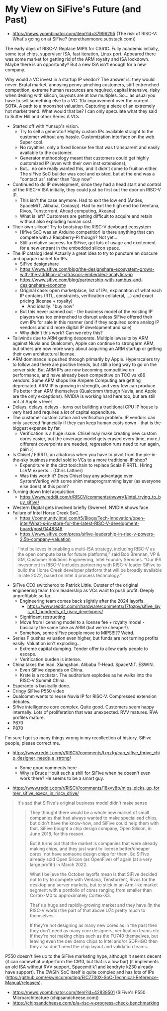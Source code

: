 # My View on SiFive's Future (and Past)

- https://news.ycombinator.com/item?id=37996295 (The risk of RISC-V: What's going on at SiFive? (morethanmoore.substack.com))

The early days of RISC-V. Replace MIPS for CS61C.
Fully academic initially, some test chips, supervisor ISA, fast iteration, Linux port.
Appeared there was some market for getting rid of the ARM royalty and ISA lockdown.
Maybe there is an opportunity? But a new ISA isn't enough for a new company.

Why would a VC invest in a startup IP vendor?
The answer is: they would never.
Brutal market, annoying penny-pinching customers, stiff entrenched competition, extreme human resources are required, capital intensive, risky when dealing with silicon, buyouts are at low multiples.
So... as usual you have to sell something else to a VC. 10x improvement over the current SOTA. A path to a moonshot valuation. Capturing a piece of an extremely hot market trend.
What would that be? I can only speculate what they said to Sutter Hill and other Series A VCs.

- Started off with Yunsup's vision.
  - Try to sell a generator! Highly custom IPs available straight to the customer without any hassle. Customization interface on the web. Super cool.
  - No royalties, only a fixed license fee that was transparent and easily available to the customer.
  - Generator methodology meant that customers could get highly customized IP (even with their own inst extensions),
  - But... no one really wanted this, and it didn't come to fruition either. The siFive SoC builder was cool and existed, but at the end was a "contact us" rather than "buy now"
- Continued to do IP development, since they had a head start and control of the RISC-V ISA initially, they could just be first out the door on RISC-V IP.
  - This isn't the case anymore. Had to exit the low end (Andes, SpaceMiT, Alibaba, Codasip). Had to exit the high end too (Ventana, Rivos, Tenstorrent, Ahead computing, Akeana).
  - What is left? Customers are getting difficult to acquire and retain without also exploding human cost.
- Their own silicon! Try to bootstrap the RISC-V devboard ecosystem
  - Hifive SoC was an Arduino competitior! Is there anything that can compete with a Raspberry-Pi though? Not yet...
  - Still a relative success for SiFive, got lots of usage and excitement for a new entrant in the embedded silicon space.
- The IP catalog idea! Actually a great idea to try to puncture an obscure and opaque market for IPs.
  - SiFive designshare
  - https://www.sifive.com/blog/the-designshare-ecosystem-grows-with-the-addition-of-ultrasocs-embedded-analytics-ip
  - https://www.sifive.com/blog/partnership-with-rambus-and-designshare-economy
  - Original case: open marketplace, list of IPs, explanation of what each IP contains (RTL, constraints, verification collateral, ...) and exact pricing (license + royalty)
    - And ideally: "buy now"
  - But this never panned out - the business model of the existing IP players was too entrenched to disrupt unless SiFive offered their own IPs for sale in this manner (and if they acquired some analog IP vendors and did more digital IP development and sale)
  - Why didn't this work? Can we retry this?
- Tailwinds due to ARM getting desperate. Multiple lawsuits by ARM against Nuvia and Qualcomm, Apple can continue to strongarm ARM, but others are now more wary about acquiring an ARM startup or getting their own architectural license.
- ARM dominance is pushed through primarily by Apple. Hyperscalers try to follow and there are positive trends, but still a long way to go on the server side. But ARM IPs are now becoming competitive on performance, and have already been competitive on TCO vs x86 vendors. Some ARM shops like Ampere Computing are getting deprecated. ARM IP is growing in strength, and very few can produce IPs better than ARM themselves (Qualcomm through Nuvia, and Apple are the only exceptions). NVIDIA is working hard here too, but are still not at Apple's level.
- Delays, delays, delays - turns out building a traditional CPU IP house is very hard and requires a lot of capital expenditure.
- The customer customization and verification problem. IP vendors can only succeed financially if they can keep human costs down - that is the biggest expense by far.
  - Verification is a huge issue. Chisel may make creating new custom cores easier, but the coverage model gets erased every time, more / different coverpoints are needed, regression runs need to run again, pain :(
- Is Chisel / FIRRTL an albatross when you have to pivot from the pie-in-the-sky business model sold to VCs to a more traditional IP shop?
  - Expenditure in the circt toolchain to replace Scala FIRRTL. Hiring LLVM experts... (Chris Lattner)
  - Was this worth it? Does Chisel buy any advantage over SystemVerilog with some shim metaprogramming layer (as everyone else does) at this point?
- Turning down Intel acquisition.
  - https://www.reddit.com/r/RISCV/comments/nwwry1/intel_trying_to_buy_sifive/
- Western Digital gets involved briefly (Swerve). NVIDIA shows face.
- Failure of Intel Horse Creek SoC.
  - https://community.intel.com/t5/Blogs/Tech-Innovation/open-intel/What-s-in-store-for-the-latest-RISC-V-development-board/post/1448348
  - https://www.sifive.com/press/sifive-leadership-in-risc-v-powers-2.5b-company-valuation

> “Intel believes in enabling a multi-ISA strategy, including RISC-V as the open compute base for future platforms,” said Bob Brennan, VP & GM, Customer Solutions Engineering, Intel Foundry Services. “Our IFS investment in RISC-V includes partnering with RISC-V leader SiFive to build the Horse Creek developer platform that will be broadly available in late 2022, based on Intel 4 process technology.”

- SiFive CEO switcheroo to Patrick Little. Outster of the original engineering team from leadership as VCs want to push profit. Deeply unprofitable so far.
  - Engineering team comes back slightly after the 2024 layoffs.
    - https://www.reddit.com/r/hardware/comments/17fpzpv/sifive_lays_off_hundreds_of_riscv_developers/
  - Significant restructing.
  - Move from licensing model to a license fee + royalty model - basically the same take as ARM (but we're cheaper!).
  - Somehow, some siFive people move to MIPS!!!?? Weird.
- Series F pushes valuation even higher, but funds are not turning profits easily. Valuation isn't exploding...
  - Extreme capital dumping. Tender offer to allow early people to escape.
  - Verification burden is intense.
- China takes the lead. Xiangshan. Alibaba T-Head. SpaceMiT. ESWIN.
  - Even SiFive depends on China.
  - Krste is a rockstar. The auditorium explodes as he walks into the RISC-V Summit China.
- Esperanto is basically done.
- Cringy SiFive P550 video
- Qualcomm wants to reuse Nuvia IP for RISC-V. Compressed extension debates.
- Sifive intelligence core complex. Quite good. Customers seem happy internally. Lots of proliferation that was unexpected. RVV matures. RVA profiles mature.
- P670
- P870

I'm sure I got so many things wrong in my recollection of history. SiFive people, please correct me.

- https://www.reddit.com/r/RISCV/comments/txgzfg/can_sifive_thrive_chip_designer_needs_a_strong/
  - Some good comments here
  - Why is Bruce Hoult such a shill for SiFive when he doesn't even work there? He seems to be a smart guy.

- https://www.reddit.com/r/RISCV/comments/18xvy8p/mips_picks_up_former_sifive_execs_in_riscv_drive/

> It's sad that SiFive's original business model didn't make sense
>
> > They thought there would be a whole new market of small companies that had always wanted to make specialised chips, but didn't have the know-how, and SiFive could help them with that. SiFive bought a chip design company, Open Silicon, in June 2018, for this reason.
> >
> > But it turns out that the market is companies that were already making chips, and they just want to license better/cheaper cores, not have someone design chips for them. So SiFive already sold Open Silicon (as OpenFive) off again (at a very large profit!) in March 2022.
> >
> > What I believe the October layoffs mean is that SiFive decided not to try to compete with Ventana, Tenstorrent, Rivos for the desktop and server markets, but to stick in an Arm-like market segment with a portfolio of cores ranging from smaller than Cortex-M0 to approximately Cortex-X3.
> >
> > That's a huge and rapidly-growing market and they have (in the RISC-V world) the part of that above U74 pretty much to themselves.
> >
> > If they're not designing as many new cores as in the past then they don't need as many core designers, verification teams etc. If they're not making chips such as the FU740 themselves, but leaving even the dev demo chips to Intel and/or SOPHGO then they also don't need the chip layout and validation teams.

P550 doesn't live up to the SiFive marketing hype, although it seems decent (it can somewhat outperform the C910, but that is a low bar) (it implements an old ISA without RVV support, Spacemit k1 and kendryte k230 already have support). The EWSIN SoC itself is quite complex and has lots of IPs (https://github.com/eswincomputing/EIC7700X-SoC-Technical-Reference-Manual/releases).

- https://news.ycombinator.com/item?id=42839501 (SiFive's P550 Microarchitecture (chipsandcheese.com))
- https://chipsandcheese.com/p/a-risc-v-progress-check-benchmarking
